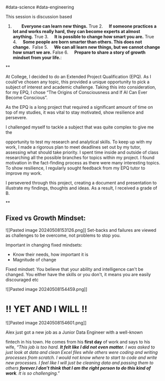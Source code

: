 #data-science #data-engineering 

This session is discussion based

1.   **Everyone can learn new things.** True
2.     **If someone practices a lot and works really hard, they can become experts at almost anything.**  True
3.     **It is possible to change how smart you are.** True  
4.     **Some people are born smarter than others. This does not change.**   False
5.     **We can all learn new things, but we cannot change how smart we are.**  False
6.     **Prepare to share a story of growth mindset from your life.**:

**

At College, I decided to do an Extended Project Qualification (EPQ). As I could’ve chosen any topic, this provided a unique opportunity to pick a subject of interest and academic challenge. Taking this into consideration, for my EPQ, I chose “The Origins of Consciousness and If AI Can Ever Become Conscious”.

As the EPQ is a long project that required a significant amount of time on top of my studies, it was vital to stay motivated, show resilience and persevere. 

I challenged myself to tackle a subject that was quite complex to give me the 

opportunity to test my research and analytical skills. To keep up with my work, I made a rigorous plan to meet deadlines set out by my tutor, assessing what should take priority. I spent time inside and outside of class researching all the possible branches for topics within my project. I found motivation in the fact-finding process as there were many interesting topics. To show resilience, I regularly sought feedback from my EPQ tutor to improve my work. 

I persevered through this project, creating a document and presentation to illustrate my findings, thoughts and ideas. As a result, I received a grade of B.

**

## Fixed vs Growth Mindset:

![[Pasted image 20240508153126.png]]
Set-backs and failures are viewed as challenges to be overcome, not problems to stop you.

Important in changing fixed mindsets:
- Know their needs, how important it is
- Magnitude of change

Fixed mindset:
You believe that your ability and intelligence can't be changed.
You either have the skills or you don't, it means you are easily discouraged etc

![[Pasted image 20240508154459.png]]


# !! YET AND I WILL !!

![[Pasted image 20240508154601.png]]

Alex just got a new job as a Junior Data Engineer with a well-known

fintech in his town. He comes from his **first day** of work and says to his wife, _“This job is too hard._ **_It felt like I did not even matter._** _I was asked to just look at data and clean Excel files while others were coding and writing processes from scratch. I would not know where to start to code and write new processes. I feel like I will just be cleaning data and passing them to others_ _**forever**__.I don’t think that I am the right person to do this kind of work__. It is so challenging.”_

